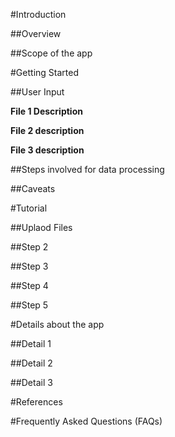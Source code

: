 #Introduction

##Overview

##Scope of the app

#Getting Started

##User Input

**File 1 Description**

**File 2 description**

**File 3 description**

##Steps involved for data processing

##Caveats

#Tutorial

##Uplaod Files

##Step 2

##Step 3

##Step 4

##Step 5

#Details about the app

##Detail 1

##Detail 2

##Detail 3

#References

#Frequently Asked Questions (FAQs)
